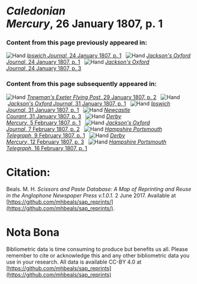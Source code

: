 # *Caledonian Mercury*, 26 January 1807, p. 1  
  
### Content from this page previously appeared in:  
![Hand](http://scissorsandpaste.net/wp-content/uploads/2017/06/smallhandpointer.png) [*Ipswich Journal*, 24 January 1807, p. 1](https://mhbeals.github.io/sap_html/Ipswich-Journal/Ipswich-Journal-24-January-1807-p-1)  
![Hand](http://scissorsandpaste.net/wp-content/uploads/2017/06/smallhandpointer.png) [*Jackson's Oxford Journal*, 24 January 1807, p. 1](https://mhbeals.github.io/sap_html/Jackson's-Oxford-Journal/Jackson's-Oxford-Journal-24-January-1807-p-1)  
![Hand](http://scissorsandpaste.net/wp-content/uploads/2017/06/smallhandpointer.png) [*Jackson's Oxford Journal*, 24 January 1807, p. 3](https://mhbeals.github.io/sap_html/Jackson's-Oxford-Journal/Jackson's-Oxford-Journal-24-January-1807-p-3)  
  
### Content from this page subsequently appeared in:  
![Hand](http://scissorsandpaste.net/wp-content/uploads/2017/06/smallhandpointer.png) [*Trewman's Exeter Flying Post*, 29 January 1807, p. 2](https://mhbeals.github.io/sap_html/Trewman's-Exeter-Flying-Post/Trewman's-Exeter-Flying-Post-29-January-1807-p-2)  
![Hand](http://scissorsandpaste.net/wp-content/uploads/2017/06/smallhandpointer.png) [*Jackson's Oxford Journal*, 31 January 1807, p. 1](https://mhbeals.github.io/sap_html/Jackson's-Oxford-Journal/Jackson's-Oxford-Journal-31-January-1807-p-1)  
![Hand](http://scissorsandpaste.net/wp-content/uploads/2017/06/smallhandpointer.png) [*Ipswich Journal*, 31 January 1807, p. 1](https://mhbeals.github.io/sap_html/Ipswich-Journal/Ipswich-Journal-31-January-1807-p-1)  
![Hand](http://scissorsandpaste.net/wp-content/uploads/2017/06/smallhandpointer.png) [*Newcastle Courant*, 31 January 1807, p. 3](https://mhbeals.github.io/sap_html/Newcastle-Courant/Newcastle-Courant-31-January-1807-p-3)  
![Hand](http://scissorsandpaste.net/wp-content/uploads/2017/06/smallhandpointer.png) [*Derby Mercury*, 5 February 1807, p. 1](https://mhbeals.github.io/sap_html/Derby-Mercury/Derby-Mercury-5-February-1807-p-1)  
![Hand](http://scissorsandpaste.net/wp-content/uploads/2017/06/smallhandpointer.png) [*Jackson's Oxford Journal*, 7 February 1807, p. 2](https://mhbeals.github.io/sap_html/Jackson's-Oxford-Journal/Jackson's-Oxford-Journal-7-February-1807-p-2)  
![Hand](http://scissorsandpaste.net/wp-content/uploads/2017/06/smallhandpointer.png) [*Hampshire Portsmouth Telegraph*, 9 February 1807, p. 1](https://mhbeals.github.io/sap_html/Hampshire-Portsmouth-Telegraph/Hampshire-Portsmouth-Telegraph-9-February-1807-p-1)  
![Hand](http://scissorsandpaste.net/wp-content/uploads/2017/06/smallhandpointer.png) [*Derby Mercury*, 12 February 1807, p. 3](https://mhbeals.github.io/sap_html/Derby-Mercury/Derby-Mercury-12-February-1807-p-3)  
![Hand](http://scissorsandpaste.net/wp-content/uploads/2017/06/smallhandpointer.png) [*Hampshire Portsmouth Telegraph*, 16 February 1807, p. 1](https://mhbeals.github.io/sap_html/Hampshire-Portsmouth-Telegraph/Hampshire-Portsmouth-Telegraph-16-February-1807-p-1)  


# Citation: 

Beals. M. H. *Scissors and Paste Database: A Map of Reprinting and Reuse in the Anglophone Newspaper Press v.1.0.1.* 2 June 2017. Available at [https://github.com/mhbeals/sap_reprints/](https://github.com/mhbeals/sap_reprints/). 

# Nota Bona

Bibliometric data is time consuming to produce but benefits us all. Please remember to cite or acknowledge this and any other bibliometric data you use in your research. All data is available CC-BY 4.0 at [https://github.com/mhbeals/sap_reprints](https://github.com/mhbeals/sap_reprints)